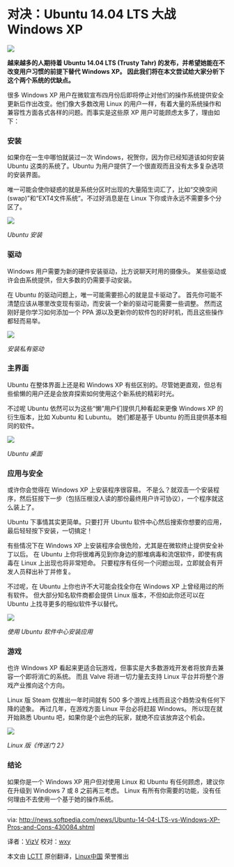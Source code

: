 对决：Ubuntu 14.04 LTS 大战 Windows XP
================================================================================
![](http://i1-news.softpedia-static.com/images/news2/Ubuntu-14-04-LTS-vs-Windows-XP-Pros-and-Cons-430084-2.jpg)

**越来越多的人期待着 Ubuntu 14.04 LTS (Trusty Tahr) 的发布，并希望她能在不改变用户习惯的前提下替代 Windows XP。
因此我们将在本文尝试给大家分析下这个两个系统的优缺点。**

很多 Windows XP 用户在微软宣布四月份后即将停止对他们的操作系统提供安全更新后作出改变。他们像大多数改用 Linux 的用户一样，有着大量的系统操作和兼容性方面各式各样的问题。而事实是这些原 XP 用户可能顾虑太多了，理由如下：

### 安装 ###

如果你在一生中哪怕就装过一次 Windows，祝贺你，因为你已经知道该如何安装 Ubuntu 这类的系统了。Ubuntu 为用户提供了一个很直观而且没有太多复杂选项的安装界面。

唯一可能会使你疑惑的就是系统分区时出现的大量陌生词汇了，比如“交换空间(swap)”和“EXT4文件系统”。不过好消息是在 Linux 下你或许永远不需要多个分区了。

![](http://i1-news.softpedia-static.com/images/news2/Ubuntu-14-04-LTS-vs-Windows-XP-Pros-and-Cons-430084-3.jpg)

*Ubuntu 安装*

### 驱动 ###

Windows 用户需要为新的硬件安装驱动，比方说聊天时用的摄像头。
某些驱动或许会由系统提供，但大多数的仍需要手动安装。

在 Ubuntu 的驱动问题上，唯一可能需要担心的就是显卡驱动了。
首先你可能不清楚应该从哪里改变现有驱动，而安装一个新的驱动可能需要一些调整。
然而这刚好是你学习如何添加一个 PPA 源以及更新你的软件包的好时机，而且这些操作都轻而易举。

![](http://i1-news.softpedia-static.com/images/news2/Ubuntu-14-04-LTS-vs-Windows-XP-Pros-and-Cons-430084-4.jpg)

*安装私有驱动*

### 主界面 ###

Ubuntu 在整体界面上还是和 Windows XP 有些区别的。尽管她更直观，但总有些偷懒的用户还是会放弃探索如何使用这个新系统的精彩时光。

不过呢 Ubuntu 依然可以为这些“懒”用户们提供几种看起来更像 Windows XP 的衍生版本，比如 Xubuntu 和 Lubuntu。
她们都是基于 Ubuntu 的而且提供基本相同的软件。

![](http://i1-news.softpedia-static.com/images/news2/Ubuntu-14-04-LTS-vs-Windows-XP-Pros-and-Cons-430084-5.jpg)

*Ubuntu 桌面*

### 应用与安全 ###

或许你会觉得在 Windows XP 上安装程序很容易。
不是么？就双击一个安装程序，然后狂按下一步（包括压根没人读的那份最终用户许可协议），一个程序就这么装上了。

Ubuntu 下事情其实更简单。只要打开 Ubuntu 软件中心然后搜索你想要的应用，最后轻轻按下安装，一切搞定！

有些情况下在 Windows XP 上安装程序会很危险，尤其是在微软终止提供安全补丁以后。
在 Ubuntu 上你将很难再见到你身边的那堆病毒和流氓软件，即使有病毒在 Linux 上出现也将非常短命。
只要程序有任何一个问题出现，立即就会有开发人员释出补丁并修复。

不过呢，在 Ubuntu 上你也许不大可能会找全你在 Windows XP 上曾经用过的所有软件。
但大部分知名软件商都会提供 Linux 版本，不但如此你还可以在 Ubuntu 上找寻更多的相似软件予以替代。

![](http://i1-news.softpedia-static.com/images/news2/Ubuntu-14-04-LTS-vs-Windows-XP-Pros-and-Cons-430084-6.jpg)

*使用 Ubuntu 软件中心安装应用*

### 游戏 ###

也许 Windows XP 看起来更适合玩游戏，但事实是大多数游戏开发者将放弃去兼容一个即将消亡的系统。
而且 Valve 将进一切力量去支持 Linux 平台并将整个游戏产业推向这个方向。

Linux 版 Steam 仅推出一年时间就有 500 多个游戏上线而且这个趋势没有任何下降的迹象。
再过几年，在游戏方面 Linux 平台必将赶超 Windows。
所以现在就开始熟悉 Ubuntu 吧，如果你是个出色的玩家，就绝不应该放弃这个机会。

![](http://i1-news.softpedia-static.com/images/news2/Ubuntu-14-04-LTS-vs-Windows-XP-Pros-and-Cons-430084-7.jpg)

*Linux 版《传送门 2》*

### 结论 ###

如果你是一个 Windows XP 用户但对使用 Linux 和 Ubuntu 有任何顾虑，建议你在升级到 Windows 7 或 8 之前再三考虑。
Linux 有所有你需要的功能，没有任何理由不去使用一个基于她的操作系统。

--------------------------------------------------------------------------------

via: http://news.softpedia.com/news/Ubuntu-14-04-LTS-vs-Windows-XP-Pros-and-Cons-430084.shtml

译者：[VizV](https://github.com/vizv) 校对：[wxy](https://github.com/wxy)

本文由 [LCTT](https://github.com/LCTT/TranslateProject) 原创翻译，[Linux中国](http://linux.cn/) 荣誉推出
